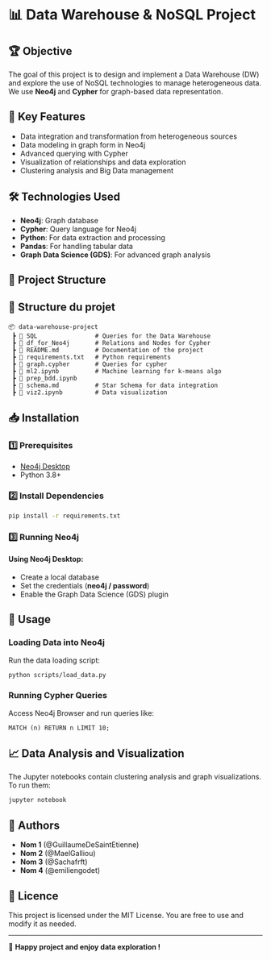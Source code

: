 # 📊 Data Warehouse & NoSQL Project

## 🏆 Objective
The goal of this project is to design and implement a Data Warehouse (DW) and explore the use of NoSQL technologies to manage heterogeneous data. We use **Neo4j** and **Cypher** for graph-based data representation.

## 📌 Key Features
- Data integration and transformation from heterogeneous sources
- Data modeling in graph form in Neo4j
- Advanced querying with Cypher
- Visualization of relationships and data exploration
- Clustering analysis and Big Data management

## 🛠 Technologies Used
- **Neo4j**: Graph database
- **Cypher**: Query language for Neo4j
- **Python**: For data extraction and processing
- **Pandas**: For handling tabular data
- **Graph Data Science (GDS)**: For advanced graph analysis

## 📂 Project Structure

## 📂 Structure du projet
```
📦 data-warehouse-project
 ┣ 📂 SQL                # Queries for the Data Warehouse
 ┣ 📂 df_for_Neo4j       # Relations and Nodes for Cypher
 ┣ 📜 README.md          # Documentation of the project
 ┣ 📜 requirements.txt   # Python requirements
 ┣ 📜 graph.cypher       # Queries for cypher
 ┣ 📜 ml2.ipynb          # Machine learning for k-means algo
 ┣ 📜 prep_bdd.ipynb     
 ┣ 📜 schema.md          # Star Schema for data integration
 ┣ 📜 viz2.ipynb         # Data visualization
```

## 📥 Installation
### 1️⃣ Prerequisites
- [Neo4j Desktop](https://neo4j.com/download/)
- Python 3.8+

### 2️⃣ Install Dependencies
```bash
pip install -r requirements.txt
```

### 3️⃣ Running Neo4j
#### Using Neo4j Desktop:
- Create a local database
- Set the credentials (**neo4j / password**)
- Enable the Graph Data Science (GDS) plugin

## 🚀 Usage
### Loading Data into Neo4j
Run the data loading script:
```bash
python scripts/load_data.py
```

### Running Cypher Queries
Access Neo4j Browser and run queries like:
```cypher
MATCH (n) RETURN n LIMIT 10;
```

## 📈 Data Analysis and Visualization
The Jupyter notebooks contain clustering analysis and graph visualizations. To run them:
```bash
jupyter notebook
```

## 📌 Authors
- **Nom 1** (@GuillaumeDeSaintEtienne)
- **Nom 2** (@MaelGalliou)
- **Nom 3** (@Sachafrft)
- **Nom 4** (@emiliengodet)

## 📜 Licence
This project is licensed under the MIT License. You are free to use and modify it as needed.

---
🚀 **Happy project and enjoy data exploration !**
